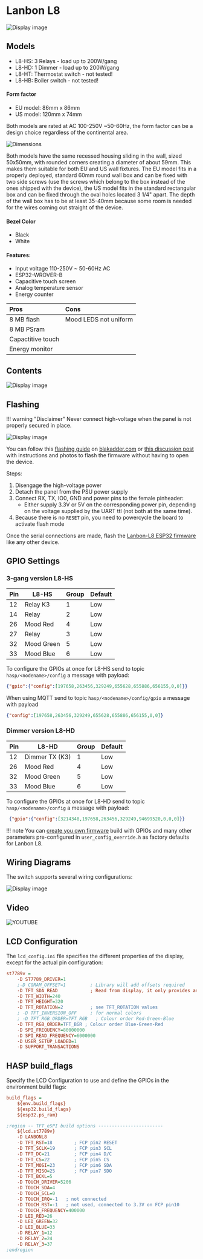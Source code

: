 <h1>Lanbon L8</h1>

![Display image](../assets/images/devices/lanbon-l8-models.png)

## Models

- L8-HS: 3 Relays - load up to 200W/gang
- L8-HD: 1 Dimmer - load up to 200W/gang
- L8-HT: Thermostat switch - not tested!
- L8-HB: Boiler switch - not tested!

#### Form factor

- EU model: 86mm x 86mm
- US model: 120mm x 74mm

Both models are rated at AC 100-250V ~50-60Hz, the form factor can be a design choice regardless of the continental area.

![Dimensions](../assets/images/devices/lanbon-l8-dimensions.png)

Both models have the same recessed housing sliding in the wall, sized 50x50mm, with rounded corners creating a diameter of about 59mm. This makes them suitable for both EU and US wall fixtures. The EU model fits in a properly deployed, standard 60mm round wall box and can be fixed with two side screws (use the screws which belong to the box instead of the ones shipped with the device), the US model fits in the standard rectangular box and can be fixed through the oval holes located 3 1/4" apart. The depth of the wall box has to be at least 35-40mm because some room is needed for the wires coming out straight of the device.


#### Bezel Color

- Black
- White

#### Features:

- Input voltage 110-250V ~ 50-60Hz AC
- ESP32-WROVER-B
- Capacitive touch screen
- Analog temperature sensor
- Energy counter

| Pros           | Cons
|:-----          |:----
| 8 MB flash     | Mood LEDS not uniform
| 8 MB PSram     | 
| Capactitive touch |
| Energy monitor |

## Contents

![Display image](../assets/images/devices/lanbon-l8-contents.png)

## Flashing

!!! warning "Disclaimer"
    Never connect high-voltage when the panel is not properly secured in place.

![Display image](../assets/images/devices/lanbon-l8-pcb.png)

You can follow this [flashing guide](https://blakadder.com/lanbon-L8-custom-firmware/) on [blakadder.com](https://blakadder.com) or [this discussion post](https://github.com/HASwitchPlate/openHASP/discussions/76) with instructions and photos to flash the firmware without having to open the device.

Steps:

1. Disengage the high-voltage power
2. Detach the panel from the PSU power supply
3. Connect RX, TX, IO0, GND and power pins to the female pinheader:
     - Either supply 3.3V or 5V on the corresponding power pin, depending on the voltage supplied by the UART ttl (not both at the same time).
5. Because there is no `RESET` pin, you need to powercycle the board to activate flash mode

Once the serial connections are made, flash the [Lanbon-L8 ESP32 firmware](../installation) like any other device.

## GPIO Settings

### 3-gang version L8-HS

Pin| L8-HS      | Group | Default
---|------------|---|----
12 | Relay K3   | 1 | Low
14 | Relay      | 2 | Low
26 | Mood Red   | 4 | Low
27 | Relay      | 3 | Low
32 | Mood Green | 5 | Low
33 | Mood Blue  | 6 | Low

To configure the GPIOs at once for L8-HS send to topic `hasp/<nodename>/config` a message with payload:  
```json
{"gpio":{"config":[197658,263456,329249,655628,655886,656155,0,0]}}
```
When using MQTT send to topic `hasp/<nodename>/config/gpio` a message with payload 
```json
{"config":[197658,263456,329249,655628,655886,656155,0,0]}
```

### Dimmer version L8-HD

Pin| L8-HD      | Group | Default
---|------------|---|----
12 | Dimmer TX (K3)  | 1 | Low
26 | Mood Red   | 4 | Low
32 | Mood Green | 5 | Low
33 | Mood Blue  | 6 | Low

To configure the GPIOs at once for L8-HD send to topic `hasp/<nodename>/config` a message with payload:  
```json
 {"gpio":{"config":[3214348,197658,263456,329249,94699520,0,0,0]}}
```

!!! note
    You can [create you own firmware](../compiling/customize.md) build with GPIOs and many other parameters pre-configured in `user_config_override.h` as factory defaults for Lanbon L8.

## Wiring Diagrams

The switch supports several wiring configurations:

![Display image](../assets/images/devices/lanbon-l8-wiring.png)

## Video

![YOUTUBE](Rce5yp4mhXI)

## LCD Configuration

The `lcd_config.ini` file specifies the different properties of the display, except for the actual pin configuration:

```ini
st7789v =
    -D ST7789_DRIVER=1
    ;-D CGRAM_OFFSET=1         ; Library will add offsets required
    -D TFT_SDA_READ            ; Read from display, it only provides an SDA pin
    -D TFT_WIDTH=240
    -D TFT_HEIGHT=320
    -D TFT_ROTATION=2          ; see TFT_ROTATION values
    ; -D TFT_INVERSION_OFF     ; for normal colors
    ; -D TFT_RGB_ORDER=TFT_RGB   ; Colour order Red-Green-Blue
    -D TFT_RGB_ORDER=TFT_BGR ; Colour order Blue-Green-Red
    -D SPI_FREQUENCY=80000000
    -D SPI_READ_FREQUENCY=6000000 
    -D USER_SETUP_LOADED=1
    -D SUPPORT_TRANSACTIONS
```

## HASP build_flags

Specify the LCD Configuration to use and define the GPIOs in the environment build flags:

```ini
build_flags =
    ${env.build_flags}
    ${esp32.build_flags}
    ${esp32.ps_ram}

;region -- TFT_eSPI build options ------------------------
    ${lcd.st7789v}
    -D LANBONL8
    -D TFT_RST=18        ; FCP pin2 RESET
    -D TFT_SCLK=19       ; FCP pin3 SCL
    -D TFT_DC=21         ; FCP pin4 D/C
    -D TFT_CS=22         ; FCP pin5 CS
    -D TFT_MOSI=23       ; FCP pin6 SDA
    -D TFT_MISO=25       ; FCP pin7 SDO
    -D TFT_BCKL=5
    -D TOUCH_DRIVER=5206
    -D TOUCH_SDA=4
    -D TOUCH_SCL=0
    -D TOUCH_IRQ=-1   ; not connected
    -D TOUCH_RST=-1   ; not used, connected to 3.3V on FCP pin10
    -D TOUCH_FREQUENCY=400000
    -D LED_RED=26
    -D LED_GREEN=32
    -D LED_BLUE=33
    -D RELAY_1=12
    -D RELAY_2=24
    -D RELAY_3=37
;endregion
```
